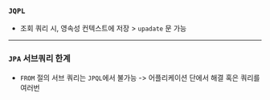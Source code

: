 ### `JQPL`
    
 - 조회 쿼리 시, 영속성 컨텍스트에 저장 > `upadate` 문 가능

---

### `JPA` 서브쿼리 한계 

- `FROM` 절의 서브 쿼리는 `JPQL`에서 불가능 -> 어플리케이션 단에서 해결 혹은 쿼리를 여러번   